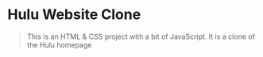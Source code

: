 # Hulu Website Clone

> This is an HTML & CSS project with a bit of JavaScript. It is a clone of the Hulu homepage 